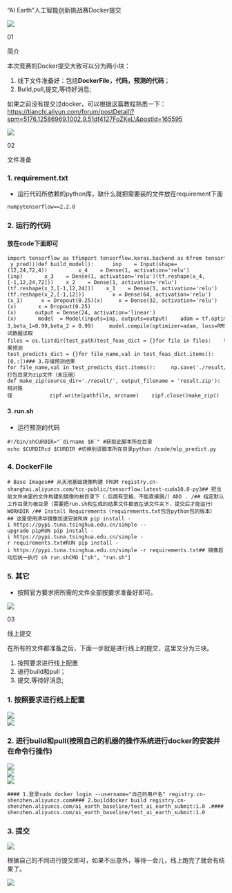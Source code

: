 “AI Earth”人工智能创新挑战赛Docker提交

  

![](https://mmbiz.qpic.cn/mmbiz_svg/LwcbhAmMnZBibnjHfa5Dbkk7tP04JCicCSQTxgyGQTicyGIU7M0P5BVzNibgJOO9BU7K91hTpQDPkc1eFEZiaXlGhuoBYTGTn3vc6/640?wx_fmt=svg)

01

简介

  
本次竞赛的Docker提交大致可以分为两小块：

1.  线下文件准备好：包括**DockerFile，代码，预测的代码**；
2.  Build,pull,提交,等待好消息;

如果之前没有提交过docker，可以根据这篇教程熟悉一下：https://tianchi.aliyun.com/forum/postDetail\?spm=5176.12586969.1002.9.51df4127FoZKeL\&postId=165595  

![](https://mmbiz.qpic.cn/mmbiz_svg/LwcbhAmMnZBibnjHfa5Dbkk7tP04JCicCSQTxgyGQTicyGIU7M0P5BVzNibgJOO9BU7K91hTpQDPkc1eFEZiaXlGhuoBYTGTn3vc6/640?wx_fmt=svg)

02

文件准备

### 1\. requirement.txt

 -    运行代码所依赖的python库，缺什么就把需要装的文件放在requirement下面

```
numpytensorflow==2.2.0 
```

### 2\. 运行的代码

#### 放在code下面即可

```
import tensorflow as tfimport tensorflow.keras.backend as Kfrom tensorflow.keras.layers import *from tensorflow.keras.models import *from tensorflow.keras.optimizers import *from tensorflow.keras.callbacks import *from tensorflow.keras.layers import Input import numpy as npimport osimport zipfiledef RMSE(y_true, y_pred):    return tf.sqrt(tf.reduce_mean(tf.square(y_true - y_pred)))def build_model():      inp    = Input(shape=(12,24,72,4))          x_4    = Dense(1, activation='relu')(inp)       x_3    = Dense(1, activation='relu')(tf.reshape(x_4,[-1,12,24,72]))    x_2    = Dense(1, activation='relu')(tf.reshape(x_3,[-1,12,24]))    x_1    = Dense(1, activation='relu')(tf.reshape(x_2,[-1,12]))         x = Dense(64, activation='relu')(x_1)      x = Dropout(0.25)(x)     x = Dense(32, activation='relu')(x)       x = Dropout(0.25)(x)      output = Dense(24, activation='linear')(x)       model  = Model(inputs=inp, outputs=output)    adam = tf.optimizers.Adam(lr=1e-3,beta_1=0.99,beta_2 = 0.99)     model.compile(optimizer=adam, loss=RMSE)    return model model = build_model()model.load_weights('./user_data/model_data/model_mlp_baseline.h5')test_path = './tcdata/enso_round1_test_20210201/'### 1. 测试数据读取files = os.listdir(test_path)test_feas_dict = {}for file in files:    test_feas_dict[file] = np.load(test_path + file)    ### 2. 结果预测test_predicts_dict = {}for file_name,val in test_feas_dict.items():    test_predicts_dict[file_name] = model.predict(val).reshape(-1,)#     test_predicts_dict[file_name] = model.predict(val.reshape([-1,12])[0,:])### 3.存储预测结果for file_name,val in test_predicts_dict.items():     np.save('./result/' + file_name,val)#打包目录为zip文件（未压缩）def make_zip(source_dir='./result/', output_filename = 'result.zip'):    zipf = zipfile.ZipFile(output_filename, 'w')    pre_len = len(os.path.dirname(source_dir))    source_dirs = os.walk(source_dir)    print(source_dirs)    for parent, dirnames, filenames in source_dirs:        print(parent, dirnames)        for filename in filenames:            if '.npy' not in filename:                continue            pathfile = os.path.join(parent, filename)            arcname = pathfile[pre_len:].strip(os.path.sep)   #相对路径            zipf.write(pathfile, arcname)    zipf.close()make_zip() 
```

#### 3\. run.sh

 -    运行预测的代码

```
#!/bin/shCURDIR="`dirname $0`" #获取此脚本所在目录echo $CURDIRcd $CURDIR #切换到该脚本所在目录python /code/mlp_predict.py
```

### 4\. DockerFile

```
# Base Images## 从天池基础镜像构建 FROM registry.cn-shanghai.aliyuncs.com/tcc-public/tensorflow:latest-cuda10.0-py3## 把当前文件夹里的文件构建到镜像的根目录下（.后面有空格，不能直接跟/）ADD . /## 指定默认工作目录为根目录（需要把run.sh和生成的结果文件都放在该文件夹下，提交后才能运行）WORKDIR /## Install Requirements（requirements.txt包含python包的版本）## 这里使用清华镜像加速安装RUN pip install -i https://pypi.tuna.tsinghua.edu.cn/simple --upgrade pipRUN pip install -i https://pypi.tuna.tsinghua.edu.cn/simple -r requirements.txt#RUN pip install -i https://pypi.tuna.tsinghua.edu.cn/simple -r requirements.txt## 镜像启动后统一执行 sh run.shCMD ["sh", "run.sh"]
```

### 5\. 其它

- 按照官方要求把所需的文件全部按要求准备好即可。

![](https://mmbiz.qpic.cn/mmbiz_svg/LwcbhAmMnZBibnjHfa5Dbkk7tP04JCicCSQTxgyGQTicyGIU7M0P5BVzNibgJOO9BU7K91hTpQDPkc1eFEZiaXlGhuoBYTGTn3vc6/640?wx_fmt=svg)

03

线上提交

  
在所有的文件都准备之后，下面一步就是进行线上的提交，这里又分为三块。

1.  按照要求进行线上配置
2.  进行build和pull；
3.  提交,等待好消息;

### 1\. 按照要求进行线上配置

  
![](https://mmbiz.qpic.cn/mmbiz_jpg/ZQhHsg2x8fib3qBx5Q6WmmCxOtSSveGnETiaRbPCic3ZQNhYL3Fgicw7P1EFfjeMZJTX5L2UMyXlApYiaoEic7pLpxpg/640?wx_fmt=jpeg)  
![](https://mmbiz.qpic.cn/mmbiz_jpg/ZQhHsg2x8fib3qBx5Q6WmmCxOtSSveGnEYnS8QFqx2EaIj9T8tAhLLiaAQlhGjTqIicr4QCcW6qbIiaM9RRN2u30QQ/640?wx_fmt=jpeg)

### 2\. 进行build和pull\(按照自己的机器的操作系统进行docker的安装并在命令行操作\)

![](https://mmbiz.qpic.cn/mmbiz_jpg/ZQhHsg2x8fib3qBx5Q6WmmCxOtSSveGnE0dgGoVnux3qYNiarxYNpibiaYAJsR7yKUa3bkkH6fLTrpPLLvd7zWESCA/640?wx_fmt=jpeg)  
![](https://mmbiz.qpic.cn/mmbiz_jpg/ZQhHsg2x8fib3qBx5Q6WmmCxOtSSveGnEvNp9pNvdYd72gxoBcXvofqRm6KlpCMopTWVCRr1VHcYOiaAO5NAuHmA/640?wx_fmt=jpeg)  
![](https://mmbiz.qpic.cn/mmbiz_jpg/ZQhHsg2x8fib3qBx5Q6WmmCxOtSSveGnESoECd9mCibJ1cn6K6fE319EEgZGXG41roanDAzlYgmoAYoyDJYlUDfg/640?wx_fmt=jpeg)  

```
#### 1.登录sudo docker login --username="自己的用户名" registry.cn-shenzhen.aliyuncs.com#### 2.builddocker build registry.cn-shenzhen.aliyuncs.com/ai_earth_baseline/test_ai_earth_submit:1.0 .#### 3.pushdocker push registry.cn-shenzhen.aliyuncs.com/ai_earth_baseline/test_ai_earth_submit:1.0
```

### 3\. 提交

![](https://mmbiz.qpic.cn/mmbiz_jpg/ZQhHsg2x8fib3qBx5Q6WmmCxOtSSveGnEwqDQDT1j7WBtPTvT8Gp8kCnN8RzRm5JvfPNma44P3AsJdqdOBdL5qQ/640?wx_fmt=jpeg)

根据自己的不同进行提交即可，如果不出意外，等待一会儿，线上跑完了就会有结果了。

![](https://mmbiz.qpic.cn/mmbiz_jpg/ZQhHsg2x8fib3qBx5Q6WmmCxOtSSveGnEic95uxYwUaf5az8DItFf2wFicIu8XKFem8Oq5MhlzAcaq4CTjcWr24NQ/640?wx_fmt=jpeg)